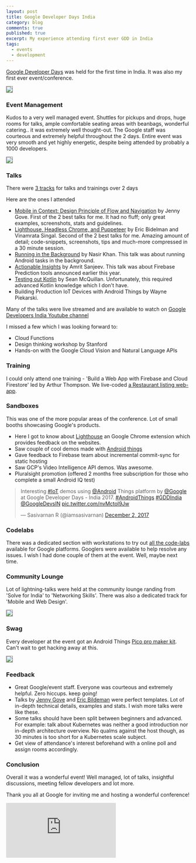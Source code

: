 ```yaml
---
layout: post
title: Google Developer Days India
category: blog
comments: true
published: true
excerpt: My experience attending first ever GDD in India
tags: 
  - events
  - development
---
```


[Google Developer Days](https://developers.google.com/events/gdd-india/) was held for the first time in India. It was also my first ever event/conference. 

<figure style="margin-left: auto; margin-right: auto">
 <a href="{{ site.url }}/images/blog/gdd-india-reception.jpg"><img style="border: 1px solid gray" src="{{ site.url }}/images/blog/gdd-india-reception.jpg"></a>
</figure>

### Event Management

Kudos to a very well managed event. Shuttles for pickups and drops, huge rooms for talks, ample comfortable seating areas with beanbags, wonderful catering.. it was extremely well thought-out. 
The Google staff was courteous and extremely helpful throughout the 2 days. 
Entire event was very smooth and yet highly energetic, despite being attended by probably a 1000 developers. 

<figure style="max-width: 600px; margin-left: auto; margin-right: auto">
 <a href="{{ site.url }}/images/blog/gdd-india-badge.jpg"><img style="border: 1px solid gray" src="{{ site.url }}/images/blog/gdd-india-badge.jpg"></a>
</figure>


### Talks

There were [3 tracks](https://developers.google.com/events/gdd-india/schedule/day1) for talks and trainings over 2 days 

Here are the ones I attended 

- [Mobile in Context: Design Principle of Flow and Navigation](https://www.youtube.com/watch?v=OZRczPw1BBw&index=24&list=PLlyCyjh2pUe_Xyqy9K6sBxwr0L8QaU7dq) by Jenny Gove. First of the 2 best talks for me. It had no fluff; only great examples, screenshots, stats and guidelines. 
- [Lighthouse, Headless Chrome, and Puppeteer](https://www.youtube.com/watch?v=XEw_n_wsk1o) by Eric Bidelman and Vinamrata Singal. Second of the 2 best talks for me. Amazing amount of detail; code-snippets, screenshots, tips and much-more compressed in a 30 minute session.
- [Running in the Background](https://www.youtube.com/watch?v=ciXFnhsI0R0&index=26&list=PLlyCyjh2pUe_Xyqy9K6sBxwr0L8QaU7dq) by Nasir Khan. This talk was about running Android tasks in the background. 
- [Actionable Insights](https://www.youtube.com/watch?v=ecWu8s5nIhY) by Amrit Sanjeev. This talk was about Firebase Prediction tools announced earlier this year. 
- [Testing out Kotlin](https://www.youtube.com/watch?v=ER9L6Gg3HrE&t=4s) by Sean McQuillan. Unfortunately, this required advanced Kotlin knowledge which I don't have. 
- Building Production IoT Devices with Android Things by Wayne Piekarski. 

Many of the talks were live streamed and are available to watch on [Google Developers India Youtube channel](https://www.youtube.com/playlist?list=PLlyCyjh2pUe_Xyqy9K6sBxwr0L8QaU7dq) 

I missed a few which I was looking forward to:

- Cloud Functions
- Design thinking workshop by Stanford
- Hands-on with the Google Cloud Vision and Natural Language APIs

### Training
I could only attend one training - 'Build a Web App with Firebase and Cloud Firestore' led by Arthur Thompson. 
We live-coded [a Restaurant listing web-app](https://codelabs.developers.google.com/codelabs/firestore-web/#0). 

### Sandboxes
This was one of the more popular areas of the conference. Lot of small booths showcasing Google's products. 

- Here I got to know about [Lighthouse](https://developers.google.com/web/tools/lighthouse/) an Google Chrome extension which provides feedback on the websites. 
- Saw couple of cool demos made with [Android things](https://developer.android.com/things/index.html)
- Gave feedback to Firebase team about incremental commit-sync for static hosting
- Saw GCP's Video Intelligence API demos. Was awesome. 
- Pluralsight promotion (offered 2 months free subscription for those who complete a small Android IQ test)

<div style="max-width: 600px; margin-left: auto; margin-right: auto">

<blockquote class="twitter-tweet" data-lang="en"><p lang="en" dir="ltr">Interesting <a href="https://twitter.com/hashtag/IoT?src=hash&amp;ref_src=twsrc%5Etfw">#IoT</a> demos using <a href="https://twitter.com/Android?ref_src=twsrc%5Etfw">@Android</a> Things platform by <a href="https://twitter.com/Google?ref_src=twsrc%5Etfw">@Google</a> at Google Developer Days - India 2017. <a href="https://twitter.com/hashtag/AndroidThings?src=hash&amp;ref_src=twsrc%5Etfw">#AndroidThings</a> <a href="https://twitter.com/hashtag/GDDIndia?src=hash&amp;ref_src=twsrc%5Etfw">#GDDIndia</a> <a href="https://twitter.com/GoogleDevsIN?ref_src=twsrc%5Etfw">@GoogleDevsIN</a> <a href="https://t.co/nvMctoI9Jw">pic.twitter.com/nvMctoI9Jw</a></p>&mdash; Sasivarnan R (@iamsasivarnan) <a href="https://twitter.com/iamsasivarnan/status/936925031539523585?ref_src=twsrc%5Etfw">December 2, 2017</a></blockquote> <script async src="https://platform.twitter.com/widgets.js" charset="utf-8"></script> 

</div>

### Codelabs
There was a dedicated section with workstations to try out [all the code-labs](https://codelabs.developers.google.com/) available for Google platforms. 
Googlers were available to help resolve any issues. 
I wish I had done couple of them at the event. Well, maybe next time. 

### Community Lounge
Lot of lightning-talks were held at the community lounge randing from 'Solve for India' to 'Networking Skills'. 
There was also a dedicated track for 'Mobile and Web Design'. 

<figure style="max-width: 600px; margin-left: auto; margin-right: auto">
 <a href="{{ site.url }}/images/blog/gdd-india-sandboxes.jpg"><img style="border: 1px solid gray" src="{{ site.url }}/images/blog/gdd-india-sandboxes.jpg"></a>
</figure>


### Swag
Every developer at the event got an Android Things [Pico pro maker kit](https://developer.android.com/things/hardware/imx7d-kit.html). Can't wait to get hacking away at this. 

<figure style="max-width: 600px; margin-left: auto; margin-right: auto">
 <a href="{{ site.url }}/images/blog/gdd-india-swag.jpg"><img style="border: 1px solid gray" src="{{ site.url }}/images/blog/gdd-india-swag.jpg"></a>
</figure>

### Feedback 

- Great Google/event staff. Everyone was courteous and extremely helpful. Zero hiccups. keep going!   
- Talks by [Jenny Gove](https://twitter.com/jennylg) and [Eric Bildeman](https://twitter.com/ebidel) were perfect templates. Lot of in-depth technical details, examples and stats. I wish more talks were like these.   
- Some talks should have been split between beginners and advanced. 
For example: talk about Kubernetes was neither a good introduction nor in-depth architecture overview. 
No qualms against the host though, as 30 minutes is too short for a Kubernetes scale subject. 
- Get view of attendance's interest beforehand with a online poll and assign rooms accordingly. 

### Conclusion

Overall it was a wonderful event! Well managed, lot of talks, insightful discussions, meeting fellow developers and lot more. 

Thank you all at Google for inviting me and hosting a wonderful conference! 

<div style="width: 640px; height: 350px">
    <iframe src="https://www.youtube.com/embed/2WUijLhJaoY?rel=0" frameborder="0" allowfullscreen></iframe>
</div>
